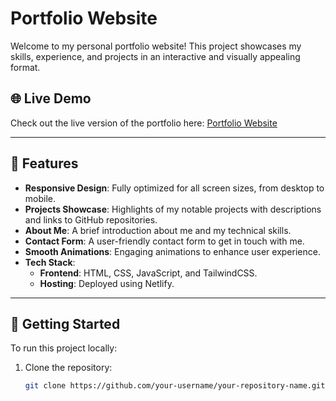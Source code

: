 # Portfolio Website

Welcome to my personal portfolio website! This project showcases my skills, experience, and projects in an interactive and visually appealing format.

## 🌐 Live Demo
Check out the live version of the portfolio here: [Portfolio Website](https://nikampratikportfolio.netlify.app/)

---

## 📌 Features

- **Responsive Design**: Fully optimized for all screen sizes, from desktop to mobile.
- **Projects Showcase**: Highlights of my notable projects with descriptions and links to GitHub repositories.
- **About Me**: A brief introduction about me and my technical skills.
- **Contact Form**: A user-friendly contact form to get in touch with me.
- **Smooth Animations**: Engaging animations to enhance user experience.
- **Tech Stack**:
  - **Frontend**: HTML, CSS, JavaScript, and TailwindCSS.
  - **Hosting**: Deployed using Netlify.

---

## 🚀 Getting Started

To run this project locally:

1. Clone the repository:
   ```bash
   git clone https://github.com/your-username/your-repository-name.git
